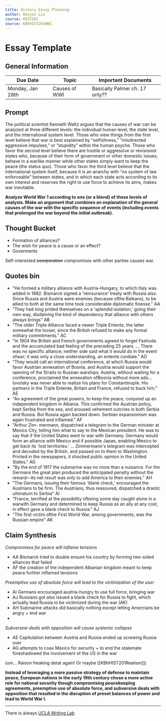 ```yaml
---
title: History Essay Planning
author: Houjun Liu
course: HIST201
source: KBhHIST201WWI 
---
```


# Essay Template
## General Information

| Due Date         | Topic         | Important Documents            |
|------------------|---------------|--------------------------------|
| Monday, Jan 28th | Causes of WWI | Basically Palmer ch. 17 only?? |

## Prompt
The political scientist Kenneth Waltz argues that the causes of war can be analyzed at three different levels: the individual human level, the state level, and the international system level. Those who view things from the first level believe that war is best explained by “selfishness,” “misdirected aggressive impulses,” or “stupidity” within the human psyche. Those who favor the second level believe there are hostile or aggressive or revisionist states who, because of their form of government or other domestic issues, behave in a warlike manner while other states simply want to keep the peace (the status quo). Those who favor the third level believe that the international system itself, because it is an anarchy with “no system of law enforceable” between states, and in which each state acts according to its own interest and reserves the right to use force to achieve its aims, makes war inevitable. 

**Analyze World War 1 according to one (or a blend) of these levels of analysis. Make an argument that combines an explanation of the general causes of the war with the specific sequence of events (including events that prolonged the war beyond the initial outbreak).**

## Thought Bucket
- Formation of alliances?
- The wish for peace is a cause or an effect?
- Goverments

Self-interested ~~coorporation~~ compromises with other parties causes war.

## Quotes bin
<!-- - "Young Turks, whose long agitation against Abdul Hamid has been noted, managed in that year to carry through a revolution. They obliged the sultan to restore the liberal parliamentary constitution of 1876." => Turkish revolutionaries weakened the structure of the Ottoman Empire, which weakened its governmental capacities  -->

- "He formed a military alliance with Austria-Hungary, to which Italy was added in 1882. Bismarck signed a 'reinsurance' treaty with Russia also. Since Russia and Austria were enemies (because ofthe Balkans), to be allied to both at the same time took considerable diplomatic finesse." AA
- "They had long prided themselves on a 'splendid isolation,' going their own way, disdaining the kind of dependency that alliance with others always brings" AB
- "The older Triple Alliance faced a newer Triple Entente, the latter somewhat the looser, since the British refused to make any formal military commitments." AC
- "In 1904 the British and French governments agreed to forget Fashoda and the accumulated bad feeling of the preceding 25 years. ... There was no specific alliance; neither side said what it would do in the event ofwar; it was only a close understanding, an entente cordiale." AD
- "They would call an international conference, at which Russia would favor Austrian annexation of Bosnia, and Austria would support the opening of the Straits to Russian warships. Austria, without waiting for a conference, proclaimed the annexation ofBosnia without more ado... Isvolsky was never able to realize his plans for Constantinople. His partners in the Triple Entente, Britain and France, refused to back him." AE
- "An agreement of the great powers, to keep the peace, conjured up an independent kingdom in Albania. This confirmed the Austrian policy, kept Serbia from the sea, and aroused vehement outcries in both Serbia and Russia. But Russia again backed down. Serbian expansionism was again frustrated and inflamed." AF
- "Arthur Zim- mermann, dispatched a telegram to the German minister at Mexico City, telling him what to say to the Mexican president. He was to say that if the United States went to war with Germany. Germany would form an alliance with Mexico and if possible Japan, enabling Mexico to get back its 'lost territories.' ... Zimmermann's telegram was intercepted and decoded by the British, and passed on to them to Washington. Printed in the newspapers, it shocked public opinion in the United States." AG
- "By the end of 1917 the submarine was no more than a nuisance. For the Germans the great plan produced the anticipated penalty without the reward—its net result was only to add America to their enemies." AH
- "The Germans, issuing their famous 'blank check,' encouraged the Austrians to be firm. The Austrians, thus reassured, dispatched a drastic ultimatum to Serbia" AI
- "France, terrified at the possibility ofbeing some day caught alone in a warwith Germany and determined to keep Russia as an ally at any cost, in effect gave a blank check to Russia." AJ 
- "The first victim ofthe First World War, among governments, was the Russian empire" AK

## Claim Synthesis

*Compromises for peace will inflame tensions*

- AA Bismarck tried to double ensure his country by forming two-sided alliances that failed
- AF the creation of the independent Albanian kingdom meant to keep peace further inflamed tensions

*Preemptive use of absolute force will lead to the victimization of the user*

- AI Germans encouraged austria-hungry to use full force, bringing war
- AJ Russians got also issued a blank check for Russia to fight, which actually lead Russia to be victimized during the war (AK)
- AH Submarine attacks did basically nothing except letting Amercians be angry + end war
- 
*Subversive deals with opposition will cause systemic collapse*

- AE Capitulation between Austria and Russia ended up screwing Russia over
- AG attempts to coax Mexico for security + to end the stalemate foreshadowed the involvement of the US in the war

(um... Raison freaking detat again! Or maybe [[KBhHIST201Realism]])

**Instead of leveraging a more passive strategy of defense to maintain peace, European nations in the early 19th century chose a more active role for national security though compromising peacekeeping agreements, preemptive use of absolute force, and subversive deals with opposition that resulted in the disruption of preset balances of power and lead to World War I.**

***

There is always [UCLA Writing Lab](https://wp.ucla.edu/wp-content/uploads/2016/01/UWC_handouts_What-How-So-What-Thesis-revised-5-4-15-RZ.pdf)
